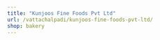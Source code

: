 ```yaml
---
title: "Kunjoos Fine Foods Pvt Ltd"
url: /vattachalpadi/kunjoos-fine-foods-pvt-ltd/
shop: bakery
---
```

